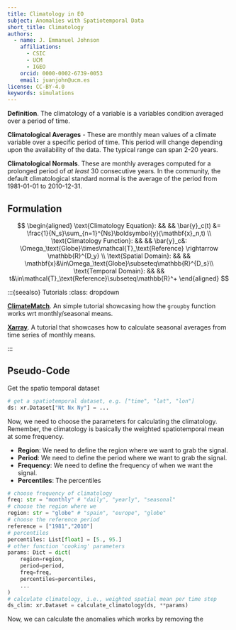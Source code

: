 ```yaml
---
title: Climatology in EO
subject: Anomalies with Spatiotemporal Data
short_title: Climatology
authors:
  - name: J. Emmanuel Johnson
    affiliations:
      - CSIC
      - UCM
      - IGEO
    orcid: 0000-0002-6739-0053
    email: juanjohn@ucm.es
license: CC-BY-4.0
keywords: simulations
---
```



**Definition**.
The climatology of a variable is a variables condition averaged over a period of time.

**Climatological Averages** - These are monthly mean values of a climate variable over a specific period of time.
This period will change depending upon the availability of the data.
The typical range can span 2-20 years.

**Climatological Normals**. 
These are monthly averages computed for a prolonged period of *at least* 30 consecutive years.
In the community, the default climatological standard normal is the average of the period from 1981-01-01 to 2010-12-31.


## Formulation

$$
\begin{aligned}
\text{Climatology Equation}: && && \bar{y}_c(t) &= \frac{1}{N_s}\sum_{n=1}^{Ns}\boldsymbol{y}(\mathbf{x}_n,t) \\
\text{Climatology Function}: && && \bar{y}_c&: \Omega_\text{Globe}\times\mathcal{T}_\text{Reference} \rightarrow \mathbb{R}^{D_y} \\
\text{Spatial Domain}: && && \mathbf{x}&\in\Omega_\text{Globe}\subseteq\mathbb{R}^{D_s}\\
\text{Temporal Domain}: && && t&\in\mathcal{T}_\text{Reference}\subseteq\mathbb{R}^+
\end{aligned}
$$

:::{seealso} Tutorials
:class: dropdown

[**ClimateMatch**](https://comptools.climatematch.io/tutorials/W1D1_ClimateSystemOverview/student/W1D1_Tutorial5.html).
An simple tutorial showcasing how the `groupby` function works wrt monthly/seasonal means.

[**Xarray**](https://docs.xarray.dev/en/stable/examples/monthly-means.html).
A tutorial that showcases how to calculate seasonal averages from time series of monthly means.

:::


## Pseudo-Code

Get the spatio temporal dataset

```python
# get a spatiotemporal dataset, e.g. ["time", "lat", "lon"]
ds: xr.Dataset["Nt Nx Ny"] = ...
```

Now, we need to choose the parameters for calculating the climatology.
Remember, the climatology is basically the weighted spatiotemporal mean at some frequency.

* **Region**: We need to define the region where we want to grab the signal.
* **Period**: We need to define the period where we want to grab the signal.
* **Frequency**: We need to define the frequency of when we want the signal.
* **Percentiles**: The percentiles



```python
# choose frequency of climatology 
freq: str = "monthly" # "daily", "yearly", "seasonal"
# choose the region where we 
region: str = "globe" # "spain", "europe", "globe" 
# choose the reference period
reference = ["1981","2010"]
# percentiles
percentiles: List[float] = [5., 95.]
# other function 'cooking' parameters
params: Dict = dict(
    region=region,
    period=period,
    freq=freq,
    percentiles=percentiles,
    ...
)
# calculate climatology, i.e., weighted spatial mean per time step
ds_clim: xr.Dataset = calculate_climatology(ds, **params)
```

Now, we can calculate the anomalies which works by removing the 

